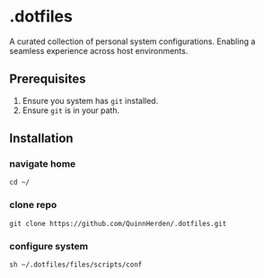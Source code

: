 # .dotfiles

A curated collection of personal system configurations.
Enabling a seamless experience across host environments.

## Prerequisites

1. Ensure you system has `git` installed.
2. Ensure `git` is in your path.

## Installation

### navigate home

`cd ~/`

### clone repo

`git clone https://github.com/QuinnHerden/.dotfiles.git`

###  configure system

`sh ~/.dotfiles/files/scripts/conf`
